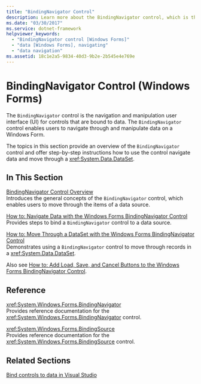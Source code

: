```yaml
---
title: "BindingNavigator Control"
description: Learn more about the BindingNavigator control, which is the navigation and manipulation user interface (UI) for controls that are bound to data.
ms.date: "03/30/2017"
ms.service: dotnet-framework
helpviewer_keywords: 
  - "BindingNavigator control [Windows Forms]"
  - "data [Windows Forms], navigating"
  - "data navigation"
ms.assetid: 18c1e2a5-9834-40d3-9b2e-2b545e4e769e
---
```

# BindingNavigator Control (Windows Forms)

The `BindingNavigator` control is the navigation and manipulation user interface (UI) for controls that are bound to data. The `BindingNavigator` control enables users to navigate through and manipulate data on a Windows Form.  
  
The topics in this section provide an overview of the `BindingNavigator` control and offer step-by-step instructions how to use the control navigate data and move through a <xref:System.Data.DataSet>.  
  
## In This Section  

[BindingNavigator Control Overview](bindingnavigator-control-overview-windows-forms.md)  
Introduces the general concepts of the `BindingNavigator` control, which enables users to move through the items of a data source.  
  
[How to: Navigate Data with the Windows Forms BindingNavigator Control](how-to-navigate-data-with-the-windows-forms-bindingnavigator-control.md)  
Provides steps to bind a `BindingNavigator` control to a data source.  
  
[How to: Move Through a DataSet with the Windows Forms BindingNavigator Control](move-through-a-dataset-with-wf-bindingnavigator-control.md)  
Demonstrates using a `BindingNavigator` control to move through records in a <xref:System.Data.DataSet>.  
  
Also see [How to: Add Load, Save, and Cancel Buttons to the Windows Forms BindingNavigator Control](load-save-and-cancel-bindingnavigator.md).  
  
## Reference  

<xref:System.Windows.Forms.BindingNavigator>  
Provides reference documentation for the <xref:System.Windows.Forms.BindingNavigator> control.  
  
<xref:System.Windows.Forms.BindingSource>  
Provides reference documentation for the <xref:System.Windows.Forms.BindingSource> control.  
  
## Related Sections  

[Bind controls to data in Visual Studio](/visualstudio/data-tools/bind-controls-to-data-in-visual-studio)

